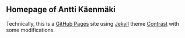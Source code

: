 ## Homepage of Antti Käenmäki

Technically, this is a [GitHub Pages](https://pages.github.com/) site using [Jekyll](https://jekyllrb.com/) theme [Contrast](https://jekyllthemes.io/theme/contrast) with some modifications.
